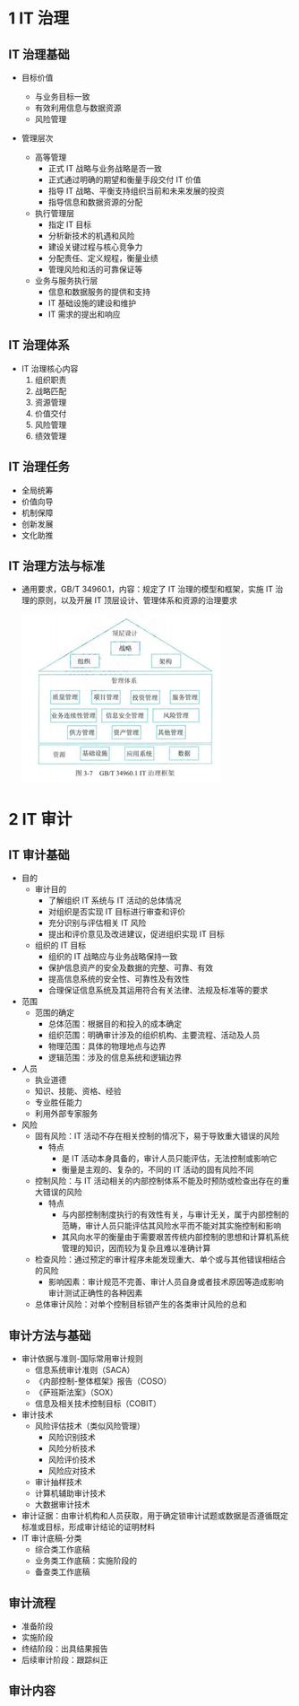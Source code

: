 # 1 IT 治理

## IT 治理基础

- 目标价值

  - 与业务目标一致
  - 有效利用信息与数据资源
  - 风险管理

- 管理层次

  - 高等管理
    - 正式 IT 战略与业务战略是否一致
    - 正式通过明确的期望和衡量手段交付 IT 价值
    - 指导 IT 战略、平衡支持组织当前和未来发展的投资
    - 指导信息和数据资源的分配
  - 执行管理层
    - 指定 IT 目标
    - 分析新技术的机遇和风险
    - 建设关键过程与核心竞争力
    - 分配责任、定义规程，衡量业绩
    - 管理风险和活的可靠保证等
  - 业务与服务执行层
    - 信息和数据服务的提供和支持
    - IT 基础设施的建设和维护
    - IT 需求的提出和响应

## IT 治理体系

- IT 治理核心内容
  1. 组织职责
  2. 战略匹配
  3. 资源管理
  4. 价值交付
  5. 风险管理
  6. 绩效管理

## IT 治理任务

- 全局统筹
- 价值向导
- 机制保障
- 创新发展
- 文化助推

## IT 治理方法与标准

- 通用要求，GB/T 34960.1，内容：规定了 IT 治理的模型和框架，实施 IT 治理的原则，以及开展 IT 顶层设计、管理体系和资源的治理要求

  ![1692445212327](image/3.信息系统治理/1692445212327.png)

# 2 IT 审计

## IT 审计基础

- 目的
  - 审计目的
    - 了解组织 IT 系统与 IT 活动的总体情况
    - 对组织是否实现 IT 目标进行审查和评价
    - 充分识别与评估相关 IT 风险
    - 提出和评价意见及改进建议，促进组织实现 IT 目标
  - 组织的 IT 目标
    - 组织的 IT 战略应与业务战略保持一致
    - 保护信息资产的安全及数据的完整、可靠、有效
    - 提高信息系统的安全性、可靠性及有效性
    - 合理保证信息系统及其运用符合有关法律、法规及标准等的要求
- 范围
  - 范围的确定
    - 总体范围：根据目的和投入的成本确定
    - 组织范围：明确审计涉及的组织机构、主要流程、活动及人员
    - 物理范围：具体的物理地点与边界
    - 逻辑范围：涉及的信息系统和逻辑边界
- 人员
  - 执业道德
  - 知识、技能、资格、经验
  - 专业胜任能力
  - 利用外部专家服务
- 风险
  - 固有风险：IT 活动不存在相关控制的情况下，易于导致重大错误的风险
    - 特点
      - 是 IT 活动本身具备的，审计人员只能评估，无法控制或影响它
      - 衡量是主观的、复杂的，不同的 IT 活动的固有风险不同
  - 控制风险：与 IT 活动相关的内部控制体系不能及时预防或检查出存在的重大错误的风险
    - 特点
      - 与内部控制制度执行的有效性有关，与审计无关，属于内部控制的范畴，审计人员只能评估其风险水平而不能对其实施控制和影响
      - 其风向水平的衡量由于需要艰苦传统内部控制的思想和计算机系统管理的知识，因而较为复杂且难以准确计算
  - 检查风险：通过预定的审计程序未能发现重大、单个或与其他错误相结合的风险
    - 影响因素：审计规范不完善、审计人员自身或者技术原因等造成影响审计测试正确性的各种因素
  - 总体审计风险：对单个控制目标锁产生的各类审计风险的总和

## 审计方法与基础

- 审计依据与准则-国际常用审计规则
  - 信息系统审计准则（SACA）
  - 《内部控制-整体框架》报告（COSO）
  - 《萨班斯法案》（SOX）
  - 信息及相关技术控制目标（COBIT）
- 审计技术
  - 风险评估技术（类似风险管理）
    - 风险识别技术
    - 风险分析技术
    - 风险评价技术
    - 风险应对技术
  - 审计抽样技术
  - 计算机辅助审计技术
  - 大数据审计技术
- 审计证据：由审计机构和人员获取，用于确定锁审计试题或数据是否遵循既定标准或目标，形成审计结论的证明材料
- IT 审计底稿-分类
  - 综合类工作底稿
  - 业务类工作底稿：实施阶段的
  - 备查类工作底稿

## 审计流程

- 准备阶段
- 实施阶段
- 终结阶段：出具结果报告
- 后续审计阶段：跟踪纠正

## 审计内容
